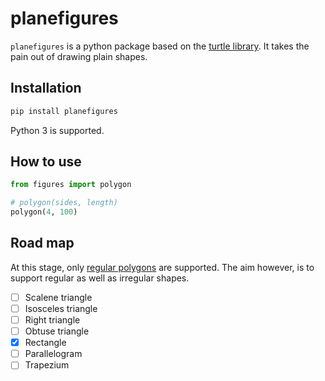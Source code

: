 # planefigures
`planefigures` is a python package based on the [turtle library](https://docs.python.org/3.5/library/turtle.html). It takes the pain out of drawing plain shapes.

## Installation
```bash
pip install planefigures
```
Python 3 is supported.

## How to use
```python
from figures import polygon

# polygon(sides, length)
polygon(4, 100)
```

## Road map
At this stage, only [regular polygons](https://en.wikipedia.org/wiki/Regular_polygon) are supported. The aim however, is to support regular as well as irregular shapes.

- [ ] Scalene triangle
- [ ] Isosceles triangle
- [ ] Right triangle
- [ ] Obtuse triangle
- [x] Rectangle
- [ ] Parallelogram
- [ ] Trapezium
